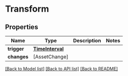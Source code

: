 # Transform

## Properties
Name | Type | Description | Notes
------------ | ------------- | ------------- | -------------
**trigger** | [**TimeInterval**](TimeInterval.md) |  | 
**changes** | [AssetChange] |  | 

[[Back to Model list]](../README.md#documentation-for-models) [[Back to API list]](../README.md#documentation-for-api-endpoints) [[Back to README]](../README.md)


